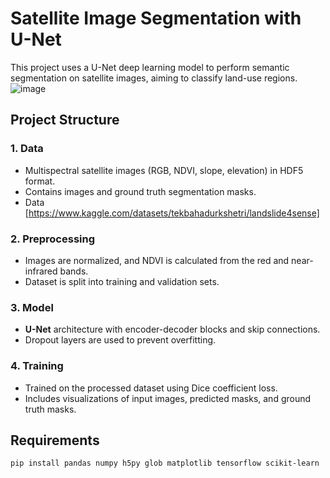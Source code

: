 # Satellite Image Segmentation with U-Net

This project uses a U-Net deep learning model to perform semantic segmentation on satellite images, aiming to classify land-use regions.
![image](https://github.com/user-attachments/assets/61fa5c8c-4aaa-487b-93f9-11576c026eb7)


## Project Structure

### 1. **Data**
   - Multispectral satellite images (RGB, NDVI, slope, elevation) in HDF5 format.
   - Contains images and ground truth segmentation masks.
   - Data [https://www.kaggle.com/datasets/tekbahadurkshetri/landslide4sense]
### 2. **Preprocessing**
   - Images are normalized, and NDVI is calculated from the red and near-infrared bands.
   - Dataset is split into training and validation sets.

### 3. **Model**
   - **U-Net** architecture with encoder-decoder blocks and skip connections.
   - Dropout layers are used to prevent overfitting.

### 4. **Training**
   - Trained on the processed dataset using Dice coefficient loss.
   - Includes visualizations of input images, predicted masks, and ground truth masks.

## Requirements

```bash
pip install pandas numpy h5py glob matplotlib tensorflow scikit-learn
